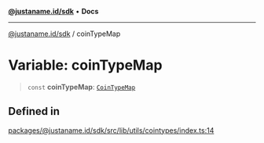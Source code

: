 [**@justaname.id/sdk**](../README.md) • **Docs**

***

[@justaname.id/sdk](../globals.md) / coinTypeMap

# Variable: coinTypeMap

> `const` **coinTypeMap**: [`CoinTypeMap`](../type-aliases/CoinTypeMap.md)

## Defined in

[packages/@justaname.id/sdk/src/lib/utils/cointypes/index.ts:14](https://github.com/JustaName-id/JustaName-sdk/blob/dc845c10af242e3ca87d95ef392516ac0bfa8b95/packages/@justaname.id/sdk/src/lib/utils/cointypes/index.ts#L14)
